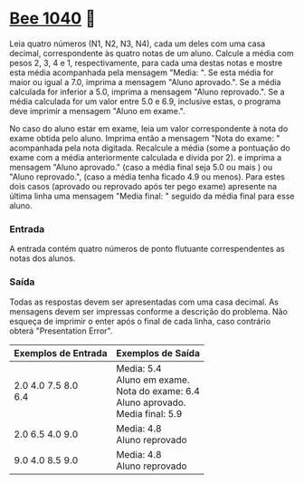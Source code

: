 # <a href="https://www.beecrowd.com.br/judge/pt/problems/view/1040"> Bee 1040</a> 🐝

Leia quatro números (N1, N2, N3, N4), cada um deles com uma casa decimal, correspondente às quatro notas de um aluno. Calcule a média com pesos 2, 3, 4 e 1, respectivamente, para cada uma destas notas e mostre esta média acompanhada pela mensagem "Media: ". Se esta média for maior ou igual a 7.0, imprima a mensagem "Aluno aprovado.". Se a média calculada for inferior a 5.0, imprima a mensagem "Aluno reprovado.". Se a média calculada for um valor entre 5.0 e 6.9, inclusive estas, o programa deve imprimir a mensagem "Aluno em exame.".

No caso do aluno estar em exame, leia um valor correspondente à nota do exame obtida pelo aluno. Imprima então a mensagem "Nota do exame: " acompanhada pela nota digitada. Recalcule a média (some a pontuação do exame com a média anteriormente calculada e divida por 2). e imprima a mensagem "Aluno aprovado." (caso a média final seja 5.0 ou mais ) ou "Aluno reprovado.", (caso a média tenha ficado 4.9 ou menos). Para estes dois casos (aprovado ou reprovado após ter pego exame) apresente na última linha uma mensagem "Media final: " seguido da média final para esse aluno.


### Entrada
A entrada contém quatro números de ponto flutuante correspendentes as notas dos alunos.


### Saída
Todas as respostas devem ser apresentadas com uma casa decimal. As mensagens devem ser impressas conforme a descrição do problema. Não esqueça de imprimir o enter após o final de cada linha, caso contrário obterá "Presentation Error".

| Exemplos de Entrada | Exemplos de Saída|
|---| ---|
| 2.0 4.0 7.5 8.0<br>6.4| Media: 5.4<br>Aluno em exame.<br>Nota do exame: 6.4<br>Aluno aprovado.<br>Media final: 5.9|
|2.0 6.5 4.0 9.0| Media: 4.8<br>Aluno reprovado|
|9.0 4.0 8.5 9.0| Media: 4.8<br>Aluno reprovado|

